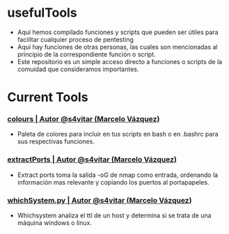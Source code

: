 # usefulTools
- Aquí hemos compilado funciones y scripts que pueden ser útiles para facilitar cualquier proceso de pentesting
- Aquí hay funciones de otras personas, las cuales son mencionadas al principio de la correspondiente función o script.
- Este repositorio es un simple acceso directo a funciones o scripts de la comuidad que consideramos importantes.

# Current Tools
### [colours | Autor @s4vitar (Marcelo Vázquez)](https://github.com/sikumy/usefulTools/blob/main/colours)
- Paleta de colores para incluir en tus scripts en bash o en .bashrc para sus respectivas funciones.
###  [extractPorts | Autor @s4vitar (Marcelo Vázquez)](https://github.com/sikumy/usefulTools/blob/main/extractPorts)
- Extract ports toma la salida -oG de nmap como entrada, ordenando la información mas relevante y copiando los puertos al portapapeles.
###  [whichSystem.py | Autor @s4vitar (Marcelo Vázquez)](https://github.com/sikumy/usefulTools/blob/main/whichSystem.py)
- Whichsystem analiza el ttl de un host y determina si se trata de una máquina windows o linux.
